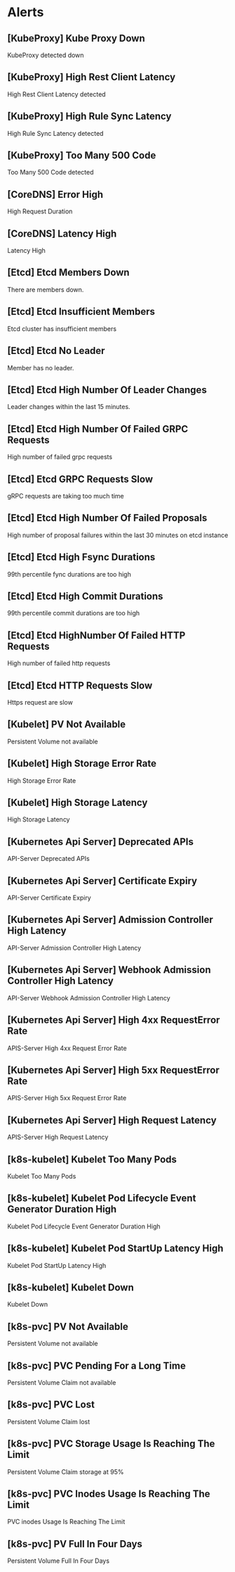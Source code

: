 # Alerts
## [KubeProxy] Kube Proxy Down
KubeProxy detected down

## [KubeProxy] High Rest Client Latency
High Rest Client Latency detected

## [KubeProxy] High Rule Sync Latency
High Rule Sync Latency detected

## [KubeProxy] Too Many 500 Code
Too Many 500 Code detected

## [CoreDNS] Error High
High Request Duration

## [CoreDNS] Latency High
Latency High

## [Etcd] Etcd Members Down
There are members down.

## [Etcd] Etcd Insufficient Members
Etcd cluster has insufficient members

## [Etcd] Etcd No Leader
Member has no leader.

## [Etcd] Etcd High Number Of Leader Changes
Leader changes within the last 15 minutes.

## [Etcd] Etcd High Number Of Failed GRPC Requests
High number of failed grpc requests

## [Etcd] Etcd GRPC Requests Slow
gRPC requests are taking too much time

## [Etcd] Etcd High Number Of Failed Proposals
High number of proposal failures within the last 30 minutes on etcd instance

## [Etcd] Etcd High Fsync Durations
99th percentile fync durations are too high

## [Etcd] Etcd High Commit Durations
99th percentile commit durations are too high

## [Etcd] Etcd HighNumber Of Failed HTTP Requests
High number of failed http requests

## [Etcd] Etcd HTTP Requests Slow
Https request are slow

## [Kubelet] PV Not Available
Persistent Volume not available

## [Kubelet] High Storage Error Rate
High Storage Error Rate

## [Kubelet] High Storage Latency
High Storage Latency

## [Kubernetes Api Server] Deprecated APIs
API-Server Deprecated APIs

## [Kubernetes Api Server] Certificate Expiry
API-Server Certificate Expiry

## [Kubernetes Api Server] Admission Controller High Latency
API-Server Admission Controller High Latency

## [Kubernetes Api Server] Webhook Admission Controller High Latency
API-Server Webhook Admission Controller High Latency

## [Kubernetes Api Server] High 4xx RequestError Rate
APIS-Server High 4xx Request Error Rate

## [Kubernetes Api Server] High 5xx RequestError Rate
APIS-Server High 5xx Request Error Rate

## [Kubernetes Api Server] High Request Latency
APIS-Server High Request Latency

## [k8s-kubelet] Kubelet Too Many Pods
Kubelet Too Many Pods

## [k8s-kubelet] Kubelet Pod Lifecycle Event Generator Duration High
Kubelet Pod Lifecycle Event Generator Duration High

## [k8s-kubelet] Kubelet Pod StartUp Latency High
Kubelet Pod StartUp Latency High

## [k8s-kubelet] Kubelet Down
Kubelet Down

## [k8s-pvc] PV Not Available
Persistent Volume not available

## [k8s-pvc] PVC Pending For a Long Time
Persistent Volume Claim not available

## [k8s-pvc] PVC Lost
Persistent Volume Claim lost

## [k8s-pvc] PVC Storage Usage Is Reaching The Limit
Persistent Volume Claim storage at 95%

## [k8s-pvc] PVC Inodes Usage Is Reaching The Limit
PVC inodes Usage Is Reaching The Limit

## [k8s-pvc] PV Full In Four Days
Persistent Volume Full In Four Days

